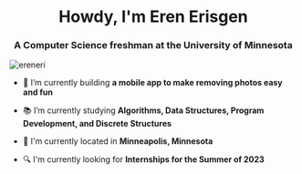 <h1 align="center">Howdy, I'm Eren Erisgen</h1>
<h3 align="center">A Computer Science freshman at the University of Minnesota</h3>

<p align="left"> <img src="https://komarev.com/ghpvc/?username=ereneri&label=Profile%20views&color=0e75b6&style=flat" alt="ereneri" /> </p>

- 🔭 I’m currently building **a mobile app to make removing photos easy and fun**

- 📚 I’m currently studying **Algorithms, Data Structures, Program Development, and Discrete Structures**

- 📌 I'm currently located in **Minneapolis, Minnesota** 

- 🔍 I'm currently looking for **Internships for the Summer of 2023**

